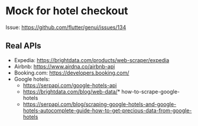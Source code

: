 # Mock for hotel checkout

Issue: https://github.com/flutter/genui/issues/134

## Real APIs

* Expedia: https://brightdata.com/products/web-scraper/expedia
* Airbnb: https://www.airdna.co/airbnb-api
* Booking.com: https://developers.booking.com/
* Google hotels:
    * https://serpapi.com/google-hotels-api
    * https://brightdata.com/blog/web-data/* how-to-scrape-google-hotels
    * https://serpapi.com/blog/scraping-google-hotels-and-google-hotels-autocomplete-guide-how-to-get-precious-data-from-google-hotels
